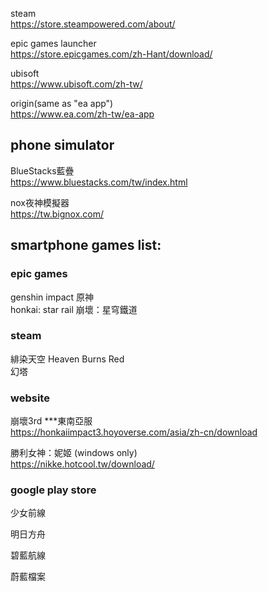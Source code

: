 steam  
https://store.steampowered.com/about/  

epic games launcher  
https://store.epicgames.com/zh-Hant/download/  

ubisoft  
https://www.ubisoft.com/zh-tw/  

origin(same as "ea app")  
https://www.ea.com/zh-tw/ea-app  

## phone simulator  
BlueStacks藍疊  
https://www.bluestacks.com/tw/index.html  

nox夜神模擬器  
https://tw.bignox.com/  

## smartphone games list:  
### epic games  
genshin impact 原神  
honkai: star rail 崩壞：星穹鐵道  

### steam
緋染天空 Heaven Burns Red  
幻塔  

### website  
崩壞3rd  ***東南亞服  
https://honkaiimpact3.hoyoverse.com/asia/zh-cn/download  

勝利女神：妮姬  (windows only)  
https://nikke.hotcool.tw/download/  

### google play store  
少女前線  

明日方舟  

碧藍航線  

蔚藍檔案  


